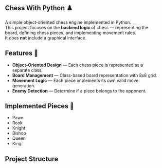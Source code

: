 ## Chess With Python ♟️

A simple object-oriented chess engine implemented in Python.  
This project focuses on the **backend logic** of chess — representing the board, defining chess pieces, and implementing movement rules.  
It does **not** include a graphical interface.

## Features 🤍
- **Object-Oriented Design** — Each chess piece is represented as a separate class.
- **Board Management** — Class-based board representation with 8x8 grid.
- **Movement Logic** — Each piece implements its own valid move generation.
- **Enemy Detection** — Determine if a piece belongs to the opponent.


## Implemented Pieces 🧩
- Pawn 
- Rook
- Knight
- Bishop 
- Queen
- King

## Project Structure
